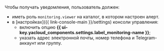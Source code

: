 Чтобы получать уведомления, пользователь должен:

* иметь роль `monitoring.viewer` на каталог, в котором настроен алерт.
* в [настройках]({{ link-console-main }}/settings) консоли управления:
    * включить опцию **{{ ui-key.yacloud_components.settings.label_monitoring-name }}**;
    * указать адрес электронной почты, номер телефона и Telegram-аккаунт или группу.
